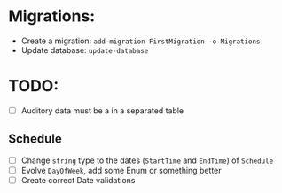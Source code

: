 # Migrations:
- Create a migration: `add-migration FirstMigration -o Migrations`
- Update database: `update-database`

# TODO:
- [ ] Auditory data must be a in a separated table

## Schedule
- [ ] Change `string` type to the dates (`StartTime` and `EndTime`) of `Schedule`
- [ ] Evolve `DayOfWeek`, add some Enum or something better
- [ ] Create correct Date validations